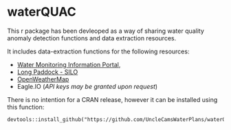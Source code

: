 # waterQUAC
This r package has been devleoped as a way of sharing water quality anomaly detection functions and data extraction resources. 

It includes data-extraction functions for the following resources:
- [Water Monitoring Information Portal](https://water-monitoring.information.qld.gov.au/),
- [Long Paddock - SILO](https://www.longpaddock.qld.gov.au/)
- [OpenWeatherMap](https://openweathermap.org/api)
- Eagle.IO (*API keys may be granted upon request*)

There is no intention for a CRAN release, however it can be installed using this function:
```
devtools::install_github("https://github.com/UncleCamsWaterPlans/waterQUAC")
```
